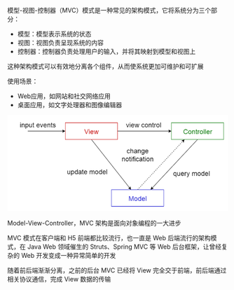 模型-视图-控制器（MVC）模式是一种常见的架构模式，它将系统分为三个部分：

- 模型：模型表示系统的状态
- 视图：视图负责呈现系统的内容
- 控制器：控制器负责处理用户的输入，并将其映射到模型和视图上

这种架构模式可以有效地分离各个组件，从而使系统更加可维护和可扩展

使用场景：

- Web应用，如网站和社交网络应用
- 桌面应用，如文字处理器和图像编辑器

![img](.assets/%E6%A8%A1%E5%9E%8B-%E8%A7%86%E5%9B%BE-%E6%8E%A7%E5%88%B6%E5%99%A8%E6%A8%A1%E5%BC%8F/4366140-133676ca65125a8e.png)

Model-View-Controller，MVC 架构是面向对象编程的一大进步

MVC 模式在客户端和 H5 前端都比较流行，也一直是 Web 后端流行的架构模式，在 Java Web 领域催生的 Struts、Spring MVC 等 Web 后台框架，让曾经复杂的 Web 开发变成一种异常简单的开发

随着前后端渐渐分离，之前的后台 MVC 已经将 View 完全交于前端，前后端通过相关协议通信，完成 View 数据的传输